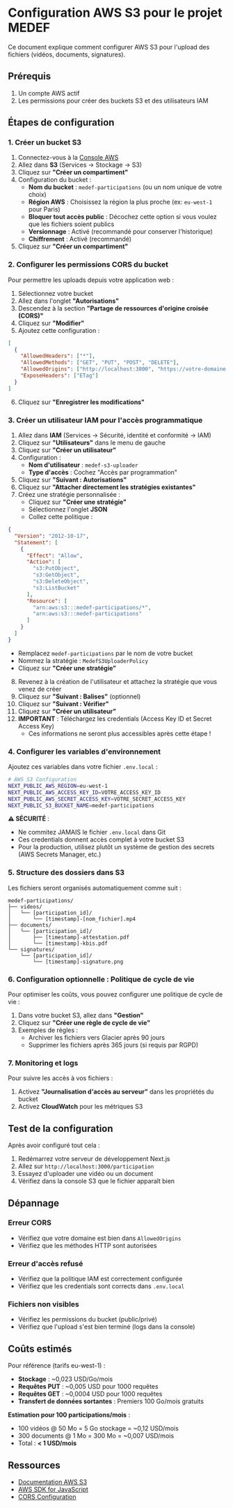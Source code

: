 # Configuration AWS S3 pour le projet MEDEF

Ce document explique comment configurer AWS S3 pour l'upload des fichiers (vidéos, documents, signatures).

## Prérequis

1. Un compte AWS actif
2. Les permissions pour créer des buckets S3 et des utilisateurs IAM

## Étapes de configuration

### 1. Créer un bucket S3

1. Connectez-vous à la [Console AWS](https://console.aws.amazon.com/)
2. Allez dans **S3** (Services → Stockage → S3)
3. Cliquez sur **"Créer un compartiment"**
4. Configuration du bucket :
   - **Nom du bucket** : `medef-participations` (ou un nom unique de votre choix)
   - **Région AWS** : Choisissez la région la plus proche (ex: `eu-west-1` pour Paris)
   - **Bloquer tout accès public** : Décochez cette option si vous voulez que les fichiers soient publics
   - **Versionnage** : Activé (recommandé pour conserver l'historique)
   - **Chiffrement** : Activé (recommandé)
5. Cliquez sur **"Créer un compartiment"**

### 2. Configurer les permissions CORS du bucket

Pour permettre les uploads depuis votre application web :

1. Sélectionnez votre bucket
2. Allez dans l'onglet **"Autorisations"**
3. Descendez à la section **"Partage de ressources d'origine croisée (CORS)"**
4. Cliquez sur **"Modifier"**
5. Ajoutez cette configuration :

```json
[
  {
    "AllowedHeaders": ["*"],
    "AllowedMethods": ["GET", "PUT", "POST", "DELETE"],
    "AllowedOrigins": ["http://localhost:3000", "https://votre-domaine.com"],
    "ExposeHeaders": ["ETag"]
  }
]
```

6. Cliquez sur **"Enregistrer les modifications"**

### 3. Créer un utilisateur IAM pour l'accès programmatique

1. Allez dans **IAM** (Services → Sécurité, identité et conformité → IAM)
2. Cliquez sur **"Utilisateurs"** dans le menu de gauche
3. Cliquez sur **"Créer un utilisateur"**
4. Configuration :
   - **Nom d'utilisateur** : `medef-s3-uploader`
   - **Type d'accès** : Cochez "Accès par programmation"
5. Cliquez sur **"Suivant : Autorisations"**
6. Cliquez sur **"Attacher directement les stratégies existantes"**
7. Créez une stratégie personnalisée :
   - Cliquez sur **"Créer une stratégie"**
   - Sélectionnez l'onglet **JSON**
   - Collez cette politique :

```json
{
  "Version": "2012-10-17",
  "Statement": [
    {
      "Effect": "Allow",
      "Action": [
        "s3:PutObject",
        "s3:GetObject",
        "s3:DeleteObject",
        "s3:ListBucket"
      ],
      "Resource": [
        "arn:aws:s3:::medef-participations/*",
        "arn:aws:s3:::medef-participations"
      ]
    }
  ]
}
```

- Remplacez `medef-participations` par le nom de votre bucket
- Nommez la stratégie : `MedefS3UploaderPolicy`
- Cliquez sur **"Créer une stratégie"**

8. Revenez à la création de l'utilisateur et attachez la stratégie que vous venez de créer
9. Cliquez sur **"Suivant : Balises"** (optionnel)
10. Cliquez sur **"Suivant : Vérifier"**
11. Cliquez sur **"Créer un utilisateur"**
12. **IMPORTANT** : Téléchargez les credentials (Access Key ID et Secret Access Key)
    - Ces informations ne seront plus accessibles après cette étape !

### 4. Configurer les variables d'environnement

Ajoutez ces variables dans votre fichier `.env.local` :

```bash
# AWS S3 Configuration
NEXT_PUBLIC_AWS_REGION=eu-west-1
NEXT_PUBLIC_AWS_ACCESS_KEY_ID=VOTRE_ACCESS_KEY_ID
NEXT_PUBLIC_AWS_SECRET_ACCESS_KEY=VOTRE_SECRET_ACCESS_KEY
NEXT_PUBLIC_S3_BUCKET_NAME=medef-participations
```

**⚠️ SÉCURITÉ** :

- Ne commitez JAMAIS le fichier `.env.local` dans Git
- Ces credentials donnent accès complet à votre bucket S3
- Pour la production, utilisez plutôt un système de gestion des secrets (AWS Secrets Manager, etc.)

### 5. Structure des dossiers dans S3

Les fichiers seront organisés automatiquement comme suit :

```
medef-participations/
├── videos/
│   └── [participation_id]/
│       └── [timestamp]-[nom_fichier].mp4
├── documents/
│   └── [participation_id]/
│       ├── [timestamp]-attestation.pdf
│       └── [timestamp]-kbis.pdf
└── signatures/
    └── [participation_id]/
        └── [timestamp]-signature.png
```

### 6. Configuration optionnelle : Politique de cycle de vie

Pour optimiser les coûts, vous pouvez configurer une politique de cycle de vie :

1. Dans votre bucket S3, allez dans **"Gestion"**
2. Cliquez sur **"Créer une règle de cycle de vie"**
3. Exemples de règles :
   - Archiver les fichiers vers Glacier après 90 jours
   - Supprimer les fichiers après 365 jours (si requis par RGPD)

### 7. Monitoring et logs

Pour suivre les accès à vos fichiers :

1. Activez **"Journalisation d'accès au serveur"** dans les propriétés du bucket
2. Activez **CloudWatch** pour les métriques S3

## Test de la configuration

Après avoir configuré tout cela :

1. Redémarrez votre serveur de développement Next.js
2. Allez sur `http://localhost:3000/participation`
3. Essayez d'uploader une vidéo ou un document
4. Vérifiez dans la console S3 que le fichier apparaît bien

## Dépannage

### Erreur CORS

- Vérifiez que votre domaine est bien dans `AllowedOrigins`
- Vérifiez que les méthodes HTTP sont autorisées

### Erreur d'accès refusé

- Vérifiez que la politique IAM est correctement configurée
- Vérifiez que les credentials sont corrects dans `.env.local`

### Fichiers non visibles

- Vérifiez les permissions du bucket (public/privé)
- Vérifiez que l'upload s'est bien terminé (logs dans la console)

## Coûts estimés

Pour référence (tarifs eu-west-1) :

- **Stockage** : ~0,023 USD/Go/mois
- **Requêtes PUT** : ~0,005 USD pour 1000 requêtes
- **Requêtes GET** : ~0,0004 USD pour 1000 requêtes
- **Transfert de données sortantes** : Premiers 100 Go/mois gratuits

**Estimation pour 100 participations/mois** :

- 100 vidéos @ 50 Mo = 5 Go stockage = ~0,12 USD/mois
- 300 documents @ 1 Mo = 300 Mo = ~0,007 USD/mois
- Total : **< 1 USD/mois**

## Ressources

- [Documentation AWS S3](https://docs.aws.amazon.com/s3/)
- [AWS SDK for JavaScript](https://docs.aws.amazon.com/sdk-for-javascript/v3/developer-guide/welcome.html)
- [CORS Configuration](https://docs.aws.amazon.com/AmazonS3/latest/userguide/cors.html)
